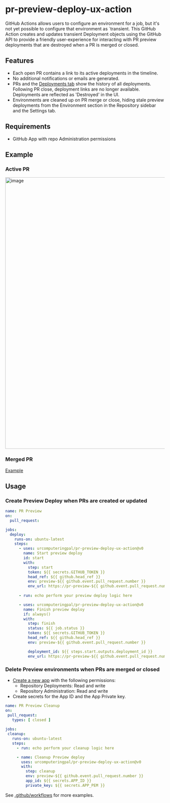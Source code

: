 # pr-preview-deploy-ux-action

GitHub Actions allows users to configure an environment for a job, but it's not yet possible to configure that environment as `transient. This GitHub Action creates and updates transient Deployment objects using the GitHub API to provide a friendly user-experience for interacting with PR preview deployments that are destroyed when a PR is merged or closed.

## Features

- Each open PR contains a link to its active deployments in the timeline.
- No additional notifications or emails are generated.
- PRs and the [Deployments tab](https://github.com/urcomputeringpal/pr-preview-deploy-ux-action/deployments) show the history of all deployments. Following PR close, deployment links are no longer available. Deployments are reflected as 'Destroyed' in the UI.
- Environments are cleaned up on PR merge or close, hiding stale preview deployments from the Environment section in the Repository sidebar and the Settings tab.

## Requirements

- GitHub App with repo Administration permissions

## Example

### Active PR

<img width="858" alt="image" src="https://user-images.githubusercontent.com/47/232167347-5a30a8a7-5e15-47e7-9862-8f1ab5bdb01f.png">

### Merged PR

[Example](https://github.com/urcomputeringpal/pr-preview-deploy-ux-action/pull/20)

## Usage

### Create Preview Deploy when PRs are created or updated

```yaml
name: PR Preview
on:
  pull_request:

jobs:
  deploy:
    runs-on: ubuntu-latest
    steps:
      - uses: urcomputeringpal/pr-preview-deploy-ux-action@v0
        name: Start preview deploy
        id: start
        with:
          step: start
          token: ${{ secrets.GITHUB_TOKEN }}
          head_ref: ${{ github.head_ref }}
          env: preview-${{ github.event.pull_request.number }}
          env_url: https://pr-preview-${{ github.event.pull_request.number }}.example.com
          
      - run: echo perform your preview deploy logic here

      - uses: urcomputeringpal/pr-preview-deploy-ux-action@v0
        name: Finish preview deploy
        if: always()
        with:
          step: finish
          status: ${{ job.status }}
          token: ${{ secrets.GITHUB_TOKEN }}
          head_ref: ${{ github.head_ref }}
          env: preview-${{ github.event.pull_request.number }}

          deployment_id: ${{ steps.start.outputs.deployment_id }}
          env_url: https://pr-preview-${{ github.event.pull_request.number }}.example.com
 ```
 
 ### Delete Preview environments when PRs are merged or closed

- [Create a new app](https://docs.github.com/en/developers/apps/creating-a-github-app) with the following permissions:
  - Repository Deployments: Read and write
  - Repository Administration: Read and write
- Create secrets for the App ID and the App Private key. 

 ```yaml
name: PR Preview Cleanup
on:
  pull_request:
    types: [ closed ]
  
jobs:
  cleanup:
    runs-on: ubuntu-latest
    steps:
      - run: echo perform your cleanup logic here

      - name: Cleanup Preview deploy
        uses: urcomputeringpal/pr-preview-deploy-ux-action@v0
        with:
          step: cleanup
          env: preview-${{ github.event.pull_request.number }}
          app_id: ${{ secrets.APP_ID }}
          private_key: ${{ secrets.APP_PEM }}            
```

See [.github/workflows](./.github/workflows) for more examples.

